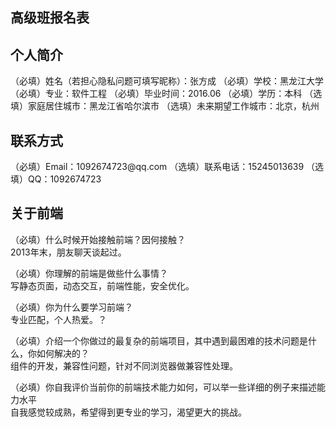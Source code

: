 <article class="markdown-body entry-content" itemprop="mainContentOfPage"><h1>
<a id="user-content-高级班报名表" class="anchor" href="#%E9%AB%98%E7%BA%A7%E7%8F%AD%E6%8A%A5%E5%90%8D%E8%A1%A8" aria-hidden="true"><span class="octicon octicon-link"></span></a>高级班报名表</h1>


<h2>
<a id="user-content-个人简介" class="anchor" href="#%E4%B8%AA%E4%BA%BA%E7%AE%80%E4%BB%8B" aria-hidden="true"><span class="octicon octicon-link"></span></a>个人简介</h2>

<p>（必填）姓名（若担心隐私问题可填写昵称）：张方成
（必填）学校：黑龙江大学
（必填）专业：软件工程
（必填）毕业时间：2016.06
（必填）学历：本科
（选填）家庭居住城市：黑龙江省哈尔滨市
（选填）未来期望工作城市：北京，杭州</p>

<h2>
<a id="user-content-联系方式" class="anchor" href="#%E8%81%94%E7%B3%BB%E6%96%B9%E5%BC%8F" aria-hidden="true"><span class="octicon octicon-link"></span></a>联系方式</h2>

<p>（必填）Email：1092674723@qq.com
（选填）联系电话：15245013639
（选填）QQ：1092674723</p>

<h2>
<a id="user-content-关于前端" class="anchor" href="#%E5%85%B3%E4%BA%8E%E5%89%8D%E7%AB%AF" aria-hidden="true"><span class="octicon octicon-link"></span></a>关于前端</h2>

<p>（必填）什么时候开始接触前端？因何接触？<br/>2013年末，朋友聊天谈起过。</p>

<p>（必填）你理解的前端是做些什么事情？<br/>写静态页面，动态交互，前端性能，安全优化。</p>

<p>（必填）你为什么要学习前端？<br/>专业匹配，个人热爱。？</p>

<p>（必填）介绍一个你做过的最复杂的前端项目，其中遇到最困难的技术问题是什么，你如何解决的？<br/>组件的开发，兼容性问题，针对不同浏览器做兼容性处理。</p>

<p>（必填）你自我评价当前你的前端技术能力如何，可以举一些详细的例子来描述能力水平<br/>自我感觉较成熟，希望得到更专业的学习，渴望更大的挑战。</p>
</article>

